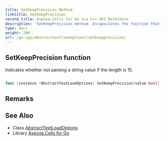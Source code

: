 ```yaml
---
title: SetKeepPrecision Method 
linktitle: SetKeepPrecision
second_title: Aspose.Cells for Go via C++ API Reference
description: 'SetKeepPrecision method. Encapsulates the function that represents setkeepprecision in Go.'
type: docs
weight: 200
url: /go-cpp/abstracttextloadoptions/setkeepprecision/
---
```


## SetKeepPrecision function

Indicates whether not parsing a string value if the length is 15.

```go

func (instance *AbstractTextLoadOptions) SetKeepPrecision(value bool)  error

```

## Remarks


## See Also

* Class [AbstractTextLoadOptions](../)
* Library [Aspose.Cells for Go](../../)
